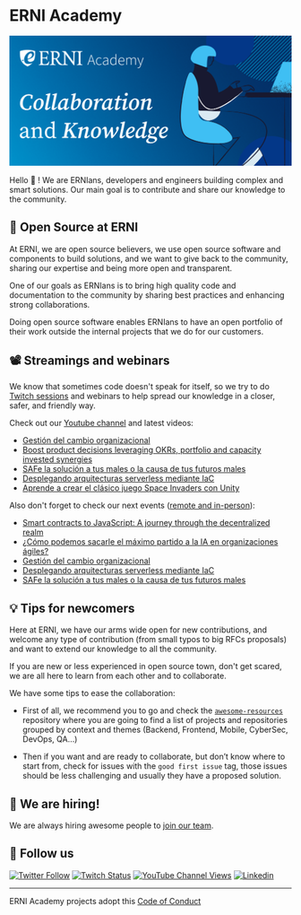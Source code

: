 # ERNI Academy

[![ERNI Academy Social Banner](/assets/erni-social-banner-github.png)](https://betterask.erni)

Hello 👋 ! We are ERNIans, developers and engineers building complex and smart solutions. Our main goal is to contribute and share our knowledge to the community.

## 🌈 Open Source at ERNI

At ERNI, we are open source believers, we use open source software and components to build solutions, and we want to give back to the community, sharing our expertise and being more open and transparent.

One of our goals as ERNIans is to bring high quality code and documentation to the community by sharing best practices and enhancing strong collaborations.

Doing open source software enables ERNIans to have an open portfolio of their work outside the internal projects that we do for our customers.

## 📽 Streamings and webinars

We know that sometimes code doesn't speak for itself, so we try to do [Twitch sessions](https://www.twitch.tv/erni_academy) and webinars to help spread our knowledge in a closer, safer, and friendly way.

Check out our [Youtube channel](https://www.youtube.com/channel/UCkdDcxjml85-Ydn7Dc577WQ/featured) and latest videos:

<!-- YOUTUBE-VIDEOS-LIST:START -->
- [Gestión del cambio organizacional](https://www.youtube.com/watch?v=SGMDMoe-nqY)
- [Boost product decisions leveraging OKRs, portfolio and capacity invested synergies](https://www.youtube.com/watch?v=_B0ms4b3E1s)
- [SAFe la solución a tus males o la causa de tus futuros males](https://www.youtube.com/watch?v=rwF3aH0H8M0)
- [Desplegando arquitecturas serverless mediante IaC](https://www.youtube.com/watch?v=m1XpF8uRtfg)
- [Aprende a crear el clásico juego Space Invaders con Unity](https://www.youtube.com/watch?v=CRXFs2XyjWQ)
<!-- YOUTUBE-VIDEOS-LIST:END -->

Also don't forget to check our next events ([remote and in-person](https://www.eventbrite.es/o/erni-30130841744)):

<!-- EVENTBRITE-EVENTS-LIST:START -->
- [Smart contracts to JavaScript: A journey through the decentralized realm](https://www.eventbrite.es/e/smart-contracts-to-javascript-a-journey-through-the-decentralized-realm-registration-646923524677)
- [¿Cómo podemos sacarle el máximo partido a la IA en organizaciones ágiles?](https://www.eventbrite.es/e/registro-como-podemos-sacarle-el-maximo-partido-a-la-ia-en-organizaciones-agiles-653928366347)
- [Gestión del cambio organizacional](https://www.eventbrite.es/e/registro-gestion-del-cambio-organizacional-631381778897)
- [Desplegando arquitecturas serverless mediante IaC](https://www.eventbrite.es/e/registro-desplegando-arquitecturas-serverless-mediante-iac-589520300087)
- [SAFe la solución a tus males o la causa de tus futuros males](https://www.eventbrite.es/e/registro-safe-la-solucion-a-tus-males-o-la-causa-de-tus-futuros-males-570499809287)
<!-- EVENTBRITE-EVENTS-LIST:END -->

## 💡 Tips for newcomers

Here at ERNI, we have our arms wide open for new contributions, and welcome any type of contribution (from small typos to big RFCs proposals) and want to extend our knowledge to all the community.

If you are new or less experienced in open source town, don't get scared, we are all here to learn from each other and to collaborate.

We have some tips to ease the collaboration:

- First of all, we recommend you to go and check the [`awesome-resources`](https://github.com/ERNI-Academy/awesome-resources) repository where you are going to find a list of projects and repositories grouped by context and themes (Backend, Frontend, Mobile, CyberSec, DevOps, QA…)

- Then if you want and are ready to collaborate, but don’t know where to start from, check for issues with the `good first issue` tag, those issues should be less challenging and usually they have a proposed solution.

## 🚀 We are hiring!

We are always hiring awesome people to [join our team](https://www.betterask.erni/all-jobs/).

## 🍿 Follow us

[![Twitter Follow](https://img.shields.io/twitter/follow/ERNI?style=social)](https://www.twitter.com/ERNI)
[![Twitch Status](https://img.shields.io/twitch/status/erni_academy?label=ERNI%20Academy&style=social)](https://www.twitch.tv/erni_academy)
[![YouTube Channel Views](https://img.shields.io/youtube/channel/views/UCkdDcxjml85-Ydn7Dc577WQ?label=ERNI%20Academy&style=social)](https://www.youtube.com/channel/UCkdDcxjml85-Ydn7Dc577WQ)
[![Linkedin](https://img.shields.io/badge/linkedin-31k-green?style=social&logo=Linkedin)](https://www.linkedin.com/company/erni)

---

ERNI Academy projects adopt this [Code of Conduct](https://github.com/ERNI-Academy/awesome-resources/blob/main/CODE_OF_CONDUCT.md)
